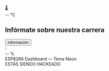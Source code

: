 <html lang="es">
<head>
<meta charset="utf-8">
<meta name="viewport" content="width=device-width, initial-scale=1">
<title>Telecomunicaciones — Dashboard</title>
<style>
@import url('https://fonts.googleapis.com/css2?family=Orbitron:wght@500&display=swap');

body {
  margin:0; padding:0;
  font-family: 'Orbitron', monospace;
  background:#0a0f14;
  color:#c9d1d9;
  height:100vh;
  display:flex;
  justify-content:center;
  align-items:center;
  overflow:hidden;
  position:relative;
}

body::before {
  content:"";
  position:absolute;
  top:0; left:0; right:0; bottom:0;
  background:
    linear-gradient(90deg, rgba(0,255,174,0.05) 1px, transparent 1px),
    linear-gradient(rgba(0,255,174,0.05) 1px, transparent 1px);
  background-size:60px 60px,60px 60px;
  z-index:0;
}

/* Card & sensors (green boxes) */
.card {
  position:relative;
  background:#161b22;
  border:1px solid #00ffae;
  border-radius:15px;
  padding:40px 50px;
  box-shadow:0 0 15px #00ffae80,0 0 30px #00ffae50,0 0 45px #00ffae30;
  display:flex;
  align-items:center;
  justify-content:center;
  gap:60px;
  width:800px;
  max-width:95vw;
  z-index:1;
}

.sensor-column {
  display:flex;
  flex-direction:column;
  max-width:180px;
  min-width:180px;
  justify-content:center;
  align-items:center;
}

.sensor-box {
  background:#0f161f;
  border:1px solid #00ffae;
  border-radius:15px;
  padding:20px 15px;
  box-shadow:0 0 10px #00ffae,0 0 20px #00ffae88;
  color:#00ffae;
  font-size:20px;
  text-shadow:0 0 8px #00ffae,0 0 12px #00ffae70;
  text-align:center;
  width:180px;
  height:120px;
  display:flex;
  flex-direction:column;
  justify-content:center;
  transition: opacity .35s ease, transform .2s ease;
}

.sensor-box.hidden {
  opacity: 0 !important;
  pointer-events: none;
}

.center {
  display:flex;
  flex-direction:column;
  align-items:center;
  justify-content:center;
  text-align:center;
  min-width:220px;
}

.center h2 {
  margin-bottom:20px;
  color:#00ffae;
}

.cta {
  background:#00ffae;
  color:#000;
  border:none;
  padding:12px 25px;
  font-size:17px;
  border-radius:7px;
  cursor:pointer;
  font-weight:700;
  letter-spacing:1px;
  box-shadow:0 0 15px #00ffae;
  transition: transform .2s;
}
.cta:hover{transform:translateY(-3px)}

.footer {
  margin-top:25px;
  font-size:13px;
  color:#8b949e;
  text-align:center;
  position:absolute;
  bottom:15px;
  width:100%;
  left:0;
  z-index:1;
}

/* ---------------- EXTREME SCARE OVERLAY ---------------- */
#scareOverlay {
  position:fixed; inset:0;
  display:none;
  z-index:9999;
  background:#000;
  align-items:center;
  justify-content:center;
  overflow:hidden;
}

/* spam left */
.spamColumn {
  position:absolute; left:0; top:0; height:100%; width:40%; z-index:6; pointer-events:none;
  display:flex; align-items:flex-start; justify-content:flex-start; padding:40px 16px; box-sizing:border-box;
  flex-direction:column;
  gap:6px;
}
.spamLine {
  color:#ff073a;
  font-weight:900;
  font-size:14px;
  text-transform:uppercase;
  text-shadow:0 0 8px rgba(255,0,60,0.9),0 0 22px rgba(255,0,60,0.12);
  opacity:0.95;
  white-space:nowrap;
}

/* binary right */
.binaryRain{
  position:absolute; right:0; top:0; width:22%; height:100%; z-index:5; pointer-events:none; padding:24px;
  display:flex; flex-direction:column; gap:4px; align-items:flex-end; justify-content:flex-start;
  color:#ff3a4a; font-weight:700; font-size:12px; text-shadow:0 0 8px rgba(255,0,60,0.2)
}

/* big message */
.bigmsg{
  position:absolute; left:50%; top:18%; transform:translateX(-50%);
  z-index:8; color:#ff073a; font-size:64px; font-weight:900;
  text-shadow:0 0 18px rgba(255,0,60,0.95),0 0 48px rgba(255,0,60,0.35);
  letter-spacing:2px;
}

/* flicker bars and scanlines */
.scanFlash{position:absolute;left:0;right:0;height:2px;background:linear-gradient(90deg,transparent,#ff0033,transparent);z-index:9;opacity:0.3}
.scanFlash{top:25%}
.scanFlash:nth-of-type(2){top:55%;animation-delay:.3s}

/* blood tint */
.bloodSplatter{position:absolute;inset:0;z-index:4;pointer-events:none;background-image:
  radial-gradient(circle at 20% 10%, rgba(255,0,0,0.08), transparent 5%),
  radial-gradient(circle at 80% 90%, rgba(255,0,0,0.06), transparent 8%);mix-blend-mode:screen}

/* shake animation */
.shakeOverlay{animation:shakeAnim .6s cubic-bezier(.36,.07,.19,.97) infinite}
@keyframes shakeAnim{
  0%{transform:translate(0,0)}10%{transform:translate(-10px,8px)}20%{transform:translate(8px,-8px)}30%{transform:translate(-6px,6px)}40%{transform:translate(6px,-3px)}50%{transform:translate(-3px,2px)}100%{transform:translate(0,0)}
}

/* stream (bottom center) */
.stream{position:absolute;bottom:5vh;left:42%;right:2%;z-index:10;color:#ffb7b7;font-weight:800;pointer-events:none;font-size:16px;text-align:left}

/* strong red overlay flash */
.redPulse{animation:redPulse 350ms ease-in-out 3}
@keyframes redPulse{0%{background:rgba(255,0,0,0)}50%{background:rgba(255,0,0,0.12)}100%{background:rgba(255,0,0,0)}}

/* responsive tweaks */
@media (max-width:720px){
  .card{width:95vw;padding:16px}
  .bigmsg{font-size:32px;top:10%}
  .spamColumn{width:42%}
  .binaryRain{display:none}
}
</style>
</head>
<body>

<div class="card">
  <div class="sensor-column">
    <div class="sensor-box" id="sensorTemp">🌡️<br><span id="temp">-- °C</span></div>
  </div>

  <div class="center">
    <h2>Infórmate sobre nuestra carrera</h2>
    <button class="cta" id="scareBtn">Información</button>
  </div>

  <div class="sensor-column">
    <div class="sensor-box" id="sensorHum">💧<br><span id="hum">-- %</span></div>
  </div>
</div>

<div class="footer">ESP8266 Dashboard — Tema Neon</div>

<!-- overlay -->
<div id="scareOverlay">
  <div class="bloodSplatter"></div>
  <div class="spamColumn" id="spamStream"></div>
  <div class="binaryRain" id="binaryRain"></div>
  <div class="bigmsg" id="bigMsg">ESTÁS SIENDO HACKEADO</div>
  <div class="scanFlash"></div>
  <div class="scanFlash"></div>
  <div class="stream" id="streamText"></div>
</div>

<script>
/* ---------------- sensors (simulated) ---------------- */
function fetchSensorData(){
  document.getElementById('temp').textContent=(18+Math.random()*10).toFixed(1)+' °C';
  document.getElementById('hum').textContent=(30+Math.random()*30).toFixed(1)+' %';
}
setInterval(fetchSensorData,2400);
fetchSensorData();

/* ---------------- spam left ---------------- */
const spamStream=document.getElementById('spamStream');
const spamPhrases=[
  "ACCESO NO AUTORIZADO +++",
  "SISTEMA INTRUSO - IP: 192.168."+Math.floor(Math.random()*255)+"."+Math.floor(Math.random()*255),
  "ENCRIPTANDO... [███▒▒▒▒]",
  "ELIMINANDO BACKUPS...",
  "ERROR 0xDEAD",
  "CONEXION ROTA",
  "403 FORBIDDEN"
];
function startSpam(){
  spamStream.innerHTML='';
  let count=0;
  const spamTimer=setInterval(()=>{
    const line=document.createElement('div');
    line.className='spamLine';
    line.textContent=spamPhrases[Math.floor(Math.random()*spamPhrases.length)];
    spamStream.prepend(line);
    if(spamStream.children.length>40) spamStream.removeChild(spamStream.lastChild);
    count++; if(count>400) clearInterval(spamTimer);
  },50);
}

/* ---------------- binary rain ---------------- */
const binaryRain=document.getElementById('binaryRain');
function startBinary(){
  binaryRain.innerHTML='';
  const binTimer = setInterval(()=>{
    const n=document.createElement('div');
    n.textContent = (Math.random()>0.5? '1010' : '0101') + " "+Math.floor(Math.random()*9999);
    n.style.opacity=0; n.style.transform='translateY(-40px)';
    binaryRain.prepend(n);
    requestAnimationFrame(()=>{ n.style.transition='all .5s linear'; n.style.opacity=1; n.style.transform='translateY(0)'; });
    if(binaryRain.children.length>60) binaryRain.removeChild(binaryRain.lastChild);
  },80);
}

/* ---------------- stream bottom center ---------------- */
const streamText = document.getElementById('streamText');
const streamPhrases = [
  "ENCRIPTANDO SISTEMAS...",
  "INTRUSIÓN: SERVIDOR CENTRAL",
  "RESPUESTA: 0xFF00",
  "ELIMINANDO TRAZAS",
  "CONECTANDO RANSOM NET",
  "CANTIDAD DE HOSTS: "+Math.floor(Math.random()*30+3)
];
function startStream(){
  streamText.innerHTML='';
  const t = setInterval(()=>{
    const p=document.createElement('div');
    p.textContent=streamPhrases[Math.floor(Math.random()*streamPhrases.length)];
    streamText.prepend(p);
    if(streamText.children.length>8) streamText.removeChild(streamText.lastChild);
  },140);
}

/* ---------------- big messages ---------------- */
const bigMsg=document.getElementById('bigMsg');
function playSequence(){
  const msgs=["ESTÁS SIENDO HACKEADO","NO HAY SALIDA","SISTEMA COLAPSANDO","TODO HA SIDO TOMADO"];
  let i=0;
  const seq = setInterval(()=>{
    bigMsg.textContent = msgs[i % msgs.length];
    bigMsg.style.transform = `translateX(-50%) translateY(${Math.floor(Math.random()*12-6)}px) skewX(${Math.floor(Math.random()*12-6)}deg)`;
    i++;
    if(i> (msgs.length*6)) clearInterval(seq);
  },800);
}

/* ---------------- full screen "almost forced" ---------------- */
const btn=document.getElementById('scareBtn');
const overlay=document.getElementById('scareOverlay');
const sensorBoxes = document.querySelectorAll('.sensor-box');

async function enterFullScreen() {
  try {
    if(document.documentElement.requestFullscreen) await document.documentElement.requestFullscreen();
    document.addEventListener('fullscreenchange', () => {
      if (!document.fullscreenElement) {
        // try to re-enter quickly
        setTimeout(()=>{ if(document.documentElement.requestFullscreen) document.documentElement.requestFullscreen(); }, 60);
      }
    });
    document.addEventListener('keydown', (e) => {
      if (e.key === 'Escape' || e.key === 'F11') {
        e.preventDefault();
        if(document.documentElement.requestFullscreen) document.documentElement.requestFullscreen();
      }
    });
  } catch(e){ console.warn('fullscreen blocked', e); }
}

btn.addEventListener('click', async function(){
  // hide/transparent the green sensor boxes (animate)
  sensorBoxes.forEach(el=>{
    el.classList.add('hidden'); // transitions to opacity:0
  });

  // optionally slightly fade entire card too (keeps center button area hidden while overlay visible)
  document.querySelector('.card').style.transition='opacity .3s';
  document.querySelector('.card').style.opacity=0.06;

  // show overlay and start effects
  overlay.style.display='flex';
  overlay.classList.add('shakeOverlay'); overlay.classList.add('redPulse');

  startSpam(); startBinary(); startStream(); playSequence();

  // attempt to enter fullscreen and keep re-entering if user tries to exit
  await enterFullScreen();
});
</script>
</body>
</html>
